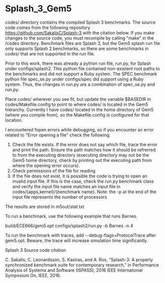 # Splash_3_Gem5

codes/ directory contains the compiled Splash 3 benchmarks. The source code comes from the following repository https://github.com/SakalisC/Splash-3 with the citation below.  If you make changes to the source code, you must recompile by calling "make" in the /codes directory. Benchmark files are Splash 3, but the Gem5 splash run file only supports Splash 2 benchmarks, so there are some benchmarks in codes/ that are not supported in the run file.
  

Prior to this work, there was already a python run file, run.py, for Splash under configs/splash2. This python file contained non-existent root paths to the benchmarks and did not support a Ruby system. The SPEC benchmark python file spec_se.py under configs/spec did support using a Ruby system. Thus, the changes in run.py are a combination of spec_se.py and run.py.

Place codes/ wherever you see fit, but update the variable $BASEDIR in codes/Makefile.config to point to where codes/ is located in the Gem5 hierarchy. Currently I have codes/ located in the home directory of Gem5 (where you compile from), so the Makefile.config is configured for that location. 

I encountered fopen errors while debugging, so if you encounter an error related to "Error opening a file" check the following. 
1) Check the file exists. If the error does not say which file, trace the error and print the path. Ensure the path matches how it should be refrerred to from the executing directory (executing directory may not be the Gem5 home directory, check by printing out the executing path from where the opening error occurs).
2) Check permissions of the file for reading
3) If the file does not exist, it is possible the code is trying to open an invalid input file. If this is the case, check the run.py benchmark class and verify the input file name matches an input file in codes/{apps,kernel}/{benchmark name}. Note: the -p at the end of the input file represents the number of processors
 
The results are stored in m5out/stat.txt

To run a benchmark, use the following example that runs Barnes.

build/ECE666/gem5.opt configs/splash2/run.py -b Barnes -n 4

To run the benchmark with traces, add --debug-flags=ProtocolTrace after gem5.opt. Beware, the trace will increase simulation time significantly. 




Splash 3 Source code citation

C. Sakalis, C. Leonardsson, S. Kaxiras, and A. Ros, “Splash-3: A
properly synchronized benchmark suite for contemporary research,”
in Performance Analysis of Systems and Software (ISPASS), 2016
IEEE International Symposium On, IEEE, 2016.
